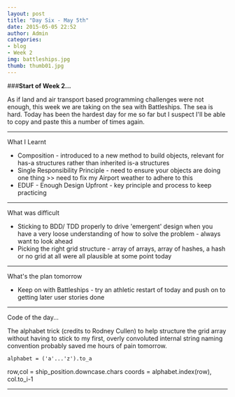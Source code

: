 ```yaml
---
layout: post
title: "Day Six - May 5th"
date: 2015-05-05 22:52
author: Admin
categories:
- blog
- Week 2
img: battleships.jpg
thumb: thumb01.jpg
---
```


###<b>Start of Week 2...</b>

As if land and air transport based programming challenges were not enough, this week we are taking on the sea with Battleships.
The sea is hard.
Today has been the hardest day for me so far but I suspect I'll be able to copy and paste this a number of times again.

****

What I Learnt

* Composition - introduced to a new method to build objects, relevant for has-a structures rather than inherited is-a structures
* Single Responsibility Principle - need to ensure your objects are doing one thing >> need to fix my Airport weather to adhere to this
* EDUF - Enough Design Upfront - key principle and process to keep practicing

****

What was difficult

* Sticking to BDD/ TDD properly to drive 'emergent' design when you have a very loose understanding of how to solve the problem - always want to look ahead
* Picking the right grid structure - array of arrays, array of hashes, a hash or no grid at all were all plausible at some point today

****

What's the plan tomorrow

* Keep on with Battleships - try an athletic restart of today and push on to getting later user stories done

****

Code of the day...

The alphabet trick (credits to Rodney Cullen) to help structure the grid array without having to stick to my first, overly convoluted internal string naming convention probably saved me hours of pain tomorrow.

	alphabet = ('a'...'z').to_a
  row,col = ship_position.downcase.chars
  coords = alphabet.index(row), col.to_i-1

****
<!--more-->


[hampden]: https://github.com/jekyll/jekyll
